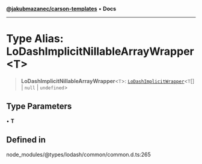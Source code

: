 [**@jakubmazanec/carson-templates**](../../../README.md) • **Docs**

---

# Type Alias: LoDashImplicitNillableArrayWrapper\<T\>

> **LoDashImplicitNillableArrayWrapper**\<`T`\>:
> [`LoDashImplicitWrapper`](../interfaces/LoDashImplicitWrapper.md)\<`T`[] \| `null` \|
> `undefined`\>

## Type Parameters

• **T**

## Defined in

node_modules/@types/lodash/common/common.d.ts:265
